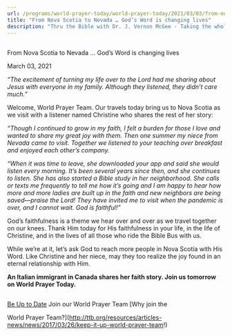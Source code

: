 ```yaml
---
url: /programs/world-prayer-today/world-prayer-today/2021/03/03/from-nova-scotia-to-nevada-god-s-word-is-changing-lives
title: "From Nova Scotia to Nevada … God’s Word is changing lives"
description: "Thru the Bible with Dr. J. Vernon McGee - Taking the whole Word to the whole world"
---
```







## 
 From Nova Scotia to Nevada … God’s Word is changing lives


March 03, 2021




*“The excitement of turning my life over to the Lord had me sharing about Jesus with everyone in my family. Although they listened, they didn’t care much.”* 

 Welcome, World Prayer Team. Our travels today bring us to Nova Scotia as we visit with a listener named Christine who shares the rest of her story:  

 *“Though I continued to grow in my faith, I felt a burden for those I love and wanted to share my great joy with them. Then one summer my niece from Nevada came to visit. Together we listened to your teaching over breakfast and enjoyed each other’s company.*  

 *“When it was time to leave, she downloaded your app and said she would listen every morning. It’s been several years since then, and she continues to listen. She has also started a Bible study in her neighborhood. She calls or texts me frequently to tell me how it’s going and I am happy to hear how more and more ladies are built up in the faith and new neighbors are being saved—praise the Lord! They have invited me to visit when the pandemic is over, and I cannot wait. God is faithful!”* 

 God’s faithfulness is a theme we hear over and over as we travel together on our knees. Thank Him today for His faithfulness in your life, in the life of Christine, and in the lives of all those who ride the Bible Bus with us.  


While we’re at it, let’s ask God to reach more people in Nova Scotia with His Word. Like Christine and her niece, may they too realize the joy found in an eternal relationship with Him. 

 **An Italian immigrant in Canada shares her faith story. Join us tomorrow on World Prayer Today.**  








## 




[Be Up to Date](http://feeds.feedburner.com/WorldPrayerToday "World Prayer Today RSS Feed")
Join our World Prayer Team
[Why join the  

World Prayer Team?](http://ttb.org/resources/articles-news/news/2017/03/26/keep-it-up-world-prayer-team!)




